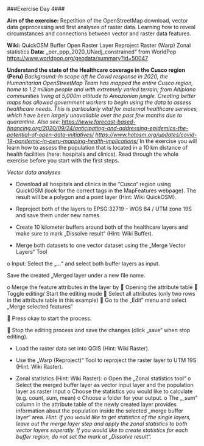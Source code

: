 ###Exercise Day 4###

**Aim of the exercise:**
Repetition of the OpenStreetMap download, vector data geprocessing and first analyses of raster data. 
Learning how to reveal circumstances and connections between vector and raster data features.

**Wiki:**
QuickOSM
Buffer
Open Raster Layer
Reproject Raster (Warp)
Zonal statistics
**Data:**
„per_ppp_2020_UNadj_constrained“ from WorldPop https://www.worldpop.org/geodata/summary?id=50047

**Understand the state of the Healthcare coverage in the Cusco region (Peru)**
*Background:
In scope oft he Covid response in 2020, the Humanitarian OpenStreetMap Team has mapped the entire Cusco region, home to 1.2 million people and with extremely varied terrain; from Altiplano communities living at 5,000m altitude to Amazonian jungle. Creating better maps has allowed government workers to begin using the data to assess healthcare needs. This is particularly vital for maternal healthcare services, which have been largely unavailable over the past few months due to quarantine.
Also see: https://www.forecast-based-financing.org/2020/09/24/anticipating-and-addressing-epidemics-the-potential-of-open-data-initiatives/
https://www.hotosm.org/updates/covid-19-pandemic-in-peru-mapping-health-implications/* 
In the exercise you will learn how to assess the population that is located in a 10 km distance of health facilities (here: hospitals and clinics).
Read through the whole exercise before you start with the first steps.

*Vector data analyses*
-	Download all hospitals and clinics in the “Cusco“ region using QuickOSM (look for the correct tags in the MapFeatures webpage). The result will be a polygon and a point layer (Hint: Wiki QuickOSM).

-	Reproject both of the layers to EPSG:32719 - WGS 84 / UTM zone 19S and save them under new names.

-	Create 10 kilometer buffers around both of the healthcare layers and make sure to mark „Dissolve result“ (Hint: Wiki Buffer). 

-	Merge both datasets to one vector dataset using the „Merge Vector Layers“ Tool

  

o	Input: Select the „…“ and select both buffer layers as input.
 

Save the created „Merged layer under a new file name.

o	Merge the feature attributes in the layer by
	Opening the attribute table
	Toggle editing/ Start the editing mode
	Select all attributes (only two rows in the attribute table in this example)
	Go to the „Edit“ menu and select „Merge selected features“
 

	Press okay to start the process.

 
	Stop the editing process and save the changes (click „save“ when stop editing).

-	Load the raster data set into QGIS (Hint: Wiki Raster). 

-	Use the „Warp (Reproject)“ Tool to reproject the raster layer to UTM 19S (Hint: Wiki Raster).

-	Zonal statistics (Hint: Wiki Raster):
o	Open the „Zonal statistics tool“
o	Select the merged buffer layer as vector input layer and the population layer as raster input 
o	Choose the statistics you would like to calculate (e.g. count, sum, mean)
o	Choose a folder for your output.
o	The „_sum“ column in the attribute table of the newly created layer provides information about the population inside the selected „merge buffer layer“ area.
*Hint: 
If you would like to get statistics of the single layers, leave out the merge layer step and apply the zonal statistics to both vector layers seperatly.
If you would like to create statistics for each buffer region, do not set the mark at „Dissolve result“.*
